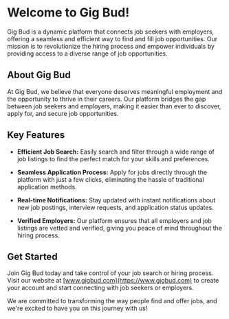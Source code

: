 # Welcome to Gig Bud!

Gig Bud is a dynamic platform that connects job seekers with employers, offering a seamless and efficient way to find and fill job opportunities. Our mission is to revolutionize the hiring process and empower individuals by providing access to a diverse range of job opportunities.

## About Gig Bud

At Gig Bud, we believe that everyone deserves meaningful employment and the opportunity to thrive in their careers. Our platform bridges the gap between job seekers and employers, making it easier than ever to discover, apply for, and secure job opportunities.

## Key Features

- **Efficient Job Search:** Easily search and filter through a wide range of job listings to find the perfect match for your skills and preferences.

- **Seamless Application Process:** Apply for jobs directly through the platform with just a few clicks, eliminating the hassle of traditional application methods.

- **Real-time Notifications:** Stay updated with instant notifications about new job postings, interview requests, and application status updates.

- **Verified Employers:** Our platform ensures that all employers and job listings are vetted and verified, giving you peace of mind throughout the hiring process.

## Get Started

Join Gig Bud today and take control of your job search or hiring process. Visit our website at [www.gigbud.com](https://www.gigbud.com) to create your account and start connecting with job seekers or employers.

We are committed to transforming the way people find and offer jobs, and we're excited to have you on this journey with us!
